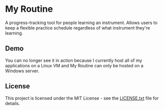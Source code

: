# My Routine

A progress-tracking tool for people learning an instrument. Allows users to keep a flexible practice schedule regardless of what instrument they're learning.

## Demo

You can no longer see it in action because I currently host all of my applications on a Linux VM and My Routine can only be hosted on a Windows server.

## License

This project is licensed under the MIT License - see the [LICENSE.txt](LICENSE.txt) file for details.
